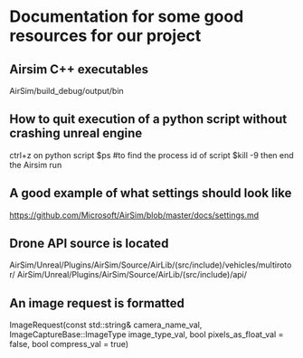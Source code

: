 # Documentation for some good resources for our project #

## Airsim C++ executables ##
AirSim/build_debug/output/bin

## How to quit execution of a python script without crashing unreal engine
ctrl+z on python script
$ps #to find the process id of script
$kill -9 <process id>
then end the Airsim run
  
## A good example of what settings should look like ##
https://github.com/Microsoft/AirSim/blob/master/docs/settings.md

## Drone API source is located ##
AirSim/Unreal/Plugins/AirSim/Source/AirLib/(src/include)/vehicles/multirotor/
AirSim/Unreal/Plugins/AirSim/Source/AirLib/(src/include)/api/

## An image request is formatted ##
ImageRequest(const std::string& camera_name_val, ImageCaptureBase::ImageType image_type_val, bool pixels_as_float_val = false, bool compress_val = true)
